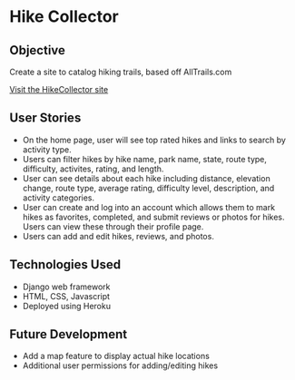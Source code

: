 # Hike Collector

## Objective
Create a site to catalog hiking trails, based off AllTrails.com

[Visit the HikeCollector site](https://hikecollector.herokuapp.com/)

## User Stories
- On the home page, user will see top rated hikes and links to search by activity type.
- Users can filter hikes by hike name, park name, state, route type, difficulty, activites, rating, and length.
- User can see details about each hike including distance, elevation change, route type, average rating, difficulty level, description, and activity categories.
- User can create and log into an account which allows them to mark hikes as favorites, completed, and submit reviews or photos for hikes. Users can view these through their profile page.
- Users can add and edit hikes, reviews, and photos.

## Technologies Used
- Django web framework
- HTML, CSS, Javascript
- Deployed using Heroku

## Future Development
- Add a map feature to display actual hike locations
- Additional user permissions for adding/editing hikes
